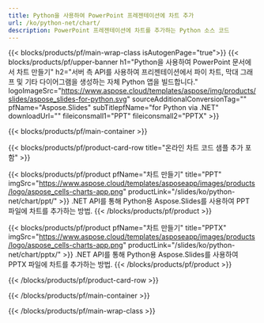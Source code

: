 ```yaml
---
title: Python을 사용하여 PowerPoint 프레젠테이션에 차트 추가
url: /ko/python-net/chart/
description: PowerPoint 프레젠테이션에 차트를 추가하는 Python 소스 코드
---
```


{{< blocks/products/pf/main-wrap-class isAutogenPage="true">}}
{{< blocks/products/pf/upper-banner h1="Python을 사용하여 PowerPoint 문서에서 차트 만들기" h2="서버 측 API를 사용하여 프리젠테이션에서 파이 차트, 막대 그래프 및 기타 다이어그램을 생성하는 자체 Python 앱을 빌드합니다." logoImageSrc="https://www.aspose.cloud/templates/aspose/img/products/slides/aspose_slides-for-python.svg" sourceAdditionalConversionTag="" pfName="Aspose.Slides" subTitlepfName="for Python via .NET" downloadUrl="" fileiconsmall1="PPT" fileiconsmall2="PPTX" >}}

{{< blocks/products/pf/main-container >}}

{{< blocks/products/pf/product-card-row title="온라인 차트 코드 샘플 추가 포함" >}}

{{< blocks/products/pf/product pfName="차트 만들기" title="PPT" imgSrc="https://www.aspose.cloud/templates/asposeapp/images/products/logo/aspose_cells-charts-app.png" productLink="/slides/ko/python-net/chart/ppt/" >}}
.NET API를 통해 Python용 Aspose.Slides를 사용하여 PPT 파일에 차트를 추가하는 방법.
{{< /blocks/products/pf/product >}}

{{< blocks/products/pf/product pfName="차트 만들기" title="PPTX" imgSrc="https://www.aspose.cloud/templates/asposeapp/images/products/logo/aspose_cells-charts-app.png" productLink="/slides/ko/python-net/chart/pptx/" >}}
.NET API를 통해 Python용 Aspose.Slides를 사용하여 PPTX 파일에 차트를 추가하는 방법.
{{< /blocks/products/pf/product >}}



{{< /blocks/products/pf/product-card-row >}}

{{< /blocks/products/pf/main-container >}}
    
{{< /blocks/products/pf/main-wrap-class >}}